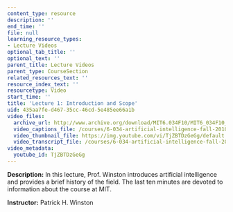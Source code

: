 ```yaml
---
content_type: resource
description: ''
end_time: ''
file: null
learning_resource_types:
- Lecture Videos
optional_tab_title: ''
optional_text: ''
parent_title: Lecture Videos
parent_type: CourseSection
related_resources_text: ''
resource_index_text: ''
resourcetype: Video
start_time: ''
title: 'Lecture 1: Introduction and Scope'
uid: 435aa7fe-d467-35cc-46cd-5e485ee66a1b
video_files:
  archive_url: http://www.archive.org/download/MIT6.034F10/MIT6_034F10_lec01_300k.mp4
  video_captions_file: /courses/6-034-artificial-intelligence-fall-2010/c392f6e074945c7488e5835ed9a74b7d_TjZBTDzGeGg.vtt
  video_thumbnail_file: https://img.youtube.com/vi/TjZBTDzGeGg/default.jpg
  video_transcript_file: /courses/6-034-artificial-intelligence-fall-2010/b971a013f52a4c337fc0cf793e81b7b9_TjZBTDzGeGg.pdf
video_metadata:
  youtube_id: TjZBTDzGeGg
---
```


**Description:** In this lecture, Prof. Winston introduces artificial intelligence and provides a brief history of the field. The last ten minutes are devoted to information about the course at MIT.

**Instructor:** Patrick H. Winston